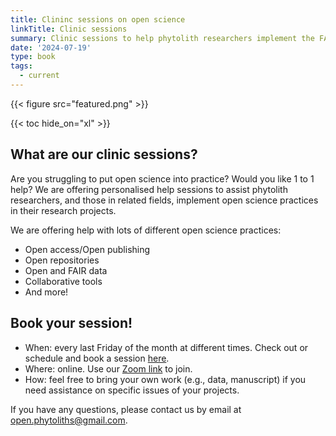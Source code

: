 ```yaml
---
title: Clininc sessions on open science
linkTitle: Clinic sessions
summary: Clinic sessions to help phytolith researchers implement the FAIR data principles in phytolith research.
date: '2024-07-19'
type: book
tags:
  - current
---
```


{{< figure src="featured.png" >}}

{{< toc hide_on="xl" >}}

## What are our clinic sessions?
Are you struggling to put open science into practice? Would you like 1 to 1 help? We are offering personalised help sessions to assist phytolith researchers, and those in related fields, implement open science practices in their research projects.

We are offering help with lots of different open science practices:
- Open access/Open publishing
- Open repositories
- Open and FAIR data
- Collaborative tools
- And more!

## Book your session!
- When: every last Friday of the month at different times. Check out or schedule and book a session [here](https://docs.google.com/spreadsheets/d/1K3yjSGWpK5WoPIiCAUW9sLW_jIKjFvME7aHfMqNPB20/edit?gid=0#gid=0).
- Where: online. Use our [Zoom link](https://turing-uk.zoom.us/j/92041814986?pwd=1ScbbKcq54lFun5iwaFYn31K8nvzeY.1) to join.
- How: feel free to bring your own work (e.g., data, manuscript) if you need assistance on specific issues of your projects.

If you have any questions, please contact us by email at open.phytoliths@gmail.com.
